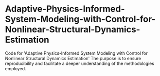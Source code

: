 # Adaptive-Physics-Informed-System-Modeling-with-Control-for-Nonlinear-Structural-Dynamics-Estimation
Code for 'Adaptive Physics-Informed System Modeling with Control for Nonlinear Structural Dynamics Estimation' The purpose is to ensure reproducibility and facilitate a deeper understanding of the methodologies employed.
